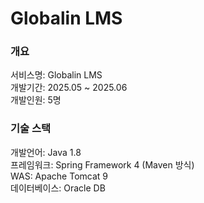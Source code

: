 # Globalin LMS

### 개요

서비스명: Globalin LMS<br>
개발기간: 2025.05 ~ 2025.06<br>
개발인원: 5명<br>


### 기술 스택

개발언어: Java 1.8<br>
프레임워크: Spring Framework 4 (Maven 방식)<br>
WAS: Apache Tomcat 9<br>
데이터베이스: Oracle DB<br>